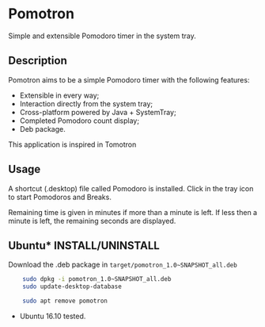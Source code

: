 # Pomotron
Simple and extensible Pomodoro timer in the system tray.

## Description 
Pomotron aims to be a simple Pomodoro timer with the following features:
- Extensible in every way;
- Interaction directly from the system tray;
- Cross-platform powered by Java + SystemTray;
- Completed Pomodoro count display;
- Deb package.

This application is inspired in Tomotron

## Usage
A shortcut (.desktop) file called Pomodoro is installed.
Click in the tray icon to start Pomodoros and Breaks.

Remaining time is given in minutes if more than a minute is left. If less then a minute is left, the remaining seconds are displayed.

## Ubuntu* INSTALL/UNINSTALL

Download the .deb package in ``target/pomotron_1.0~SNAPSHOT_all.deb``
```bash
	sudo dpkg -i pomotron_1.0~SNAPSHOT_all.deb
	sudo update-desktop-database
```

```bash
	sudo apt remove pomotron
```

* Ubuntu 16.10 tested.
